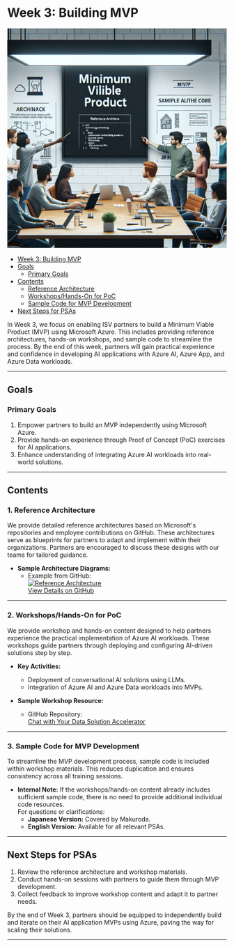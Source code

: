 # Week 3: Building MVP

![MVP Illustration](image.png)


- [Week 3: Building MVP](#week-3-building-mvp)
- [Goals](#goals)
  - [Primary Goals](#primary-goals)
- [Contents](#contents)
  - [Reference Architecture](#1-reference-architecture)
  - [Workshops/Hands-On for PoC](#2-workshops-hands-on-for-poc)
  - [Sample Code for MVP Development](#3-sample-code-for-mvp-development)
- [Next Steps for PSAs](#next-steps-for-psas)


In Week 3, we focus on enabling ISV partners to build a Minimum Viable Product (MVP) using Microsoft Azure. This includes providing reference architectures, hands-on workshops, and sample code to streamline the process. By the end of this week, partners will gain practical experience and confidence in developing AI applications with Azure AI, Azure App, and Azure Data workloads.

---

## Goals

### Primary Goals
1. Empower partners to build an MVP independently using Microsoft Azure.
2. Provide hands-on experience through Proof of Concept (PoC) exercises for AI applications.
3. Enhance understanding of integrating Azure AI workloads into real-world solutions.

---

## Contents

### 1. Reference Architecture
We provide detailed reference architectures based on Microsoft's repositories and employee contributions on GitHub. These architectures serve as blueprints for partners to adapt and implement within their organizations. Partners are encouraged to discuss these designs with our teams for tailored guidance.

- **Sample Architecture Diagrams:**
  - Example from GitHub:  
    [![Reference Architecture](https://github.com/user-attachments/assets/b7266bee-1b47-401e-9898-20d290cb1291)](https://github.com/Azure-Samples/chat-with-your-data-solution-accelerator/blob/d56f09816f01d70b76041789adfd3d9173b903da/docs/images/cwyd-solution-architecture.png)  
    [View Details on GitHub](https://github.com/Azure-Samples/chat-with-your-data-solution-accelerator)

---

### 2. Workshops/Hands-On for PoC
We provide workshop and hands-on content designed to help partners experience the practical implementation of Azure AI workloads. These workshops guide partners through deploying and configuring AI-driven solutions step by step.

- **Key Activities:**
  - Deployment of conversational AI solutions using LLMs.
  - Integration of Azure AI and Azure Data workloads into MVPs.

- **Sample Workshop Resource:**
  - GitHub Repository:  
    [Chat with Your Data Solution Accelerator](https://github.com/Azure-Samples/chat-with-your-data-solution-accelerator)

---

### 3. Sample Code for MVP Development
To streamline the MVP development process, sample code is included within workshop materials. This reduces duplication and ensures consistency across all training sessions.

- **Internal Note:**
  If the workshops/hands-on content already includes sufficient sample code, there is no need to provide additional individual code resources.  
  For questions or clarifications:
  - **Japanese Version:** Covered by Makuroda.
  - **English Version:** Available for all relevant PSAs.

---

## Next Steps for PSAs
1. Review the reference architecture and workshop materials.
2. Conduct hands-on sessions with partners to guide them through MVP development.
3. Collect feedback to improve workshop content and adapt it to partner needs.

By the end of Week 3, partners should be equipped to independently build and iterate on their AI application MVPs using Azure, paving the way for scaling their solutions.

---
